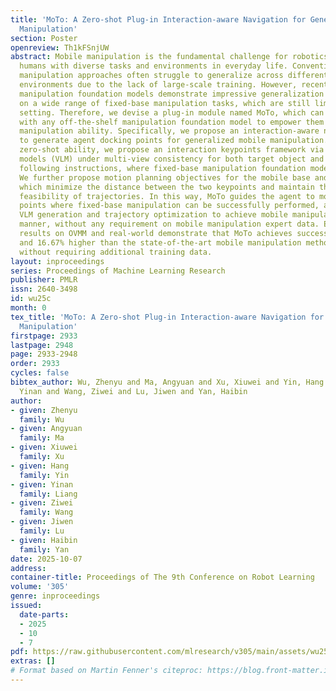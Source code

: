 ```yaml
---
title: 'MoTo: A Zero-shot Plug-in Interaction-aware Navigation for General Mobile
  Manipulation'
section: Poster
openreview: Th1kFSnjUW
abstract: Mobile manipulation is the fundamental challenge for robotics in assisting
  humans with diverse tasks and environments in everyday life. Conventional mobile
  manipulation approaches often struggle to generalize across different tasks and
  environments due to the lack of large-scale training. However, recent advances in
  manipulation foundation models demonstrate impressive generalization capability
  on a wide range of fixed-base manipulation tasks, which are still limited to a fixed
  setting. Therefore, we devise a plug-in module named MoTo, which can be combined
  with any off-the-shelf manipulation foundation model to empower them with mobile
  manipulation ability. Specifically, we propose an interaction-aware navigation policy
  to generate agent docking points for generalized mobile manipulation.  To enable
  zero-shot ability, we propose an interaction keypoints framework via vision-language
  models (VLM) under multi-view consistency for both target object and robotic arm
  following instructions, where fixed-base manipulation foundation models can be employed.
  We further propose motion planning objectives for the mobile base and robot arm,
  which minimize the distance between the two keypoints and maintain the physical
  feasibility of trajectories. In this way, MoTo guides the agent to move to the docking
  points where fixed-base manipulation can be successfully performed, and leverages
  VLM generation and trajectory optimization to achieve mobile manipulation in a zero-shot
  manner, without any requirement on mobile manipulation expert data. Extensive experimental
  results on OVMM and real-world demonstrate that MoTo achieves success rates of 2.68%
  and 16.67% higher than the state-of-the-art mobile manipulation methods, respectively,
  without requiring additional training data.
layout: inproceedings
series: Proceedings of Machine Learning Research
publisher: PMLR
issn: 2640-3498
id: wu25c
month: 0
tex_title: 'MoTo: A Zero-shot Plug-in Interaction-aware Navigation for General Mobile
  Manipulation'
firstpage: 2933
lastpage: 2948
page: 2933-2948
order: 2933
cycles: false
bibtex_author: Wu, Zhenyu and Ma, Angyuan and Xu, Xiuwei and Yin, Hang and Liang,
  Yinan and Wang, Ziwei and Lu, Jiwen and Yan, Haibin
author:
- given: Zhenyu
  family: Wu
- given: Angyuan
  family: Ma
- given: Xiuwei
  family: Xu
- given: Hang
  family: Yin
- given: Yinan
  family: Liang
- given: Ziwei
  family: Wang
- given: Jiwen
  family: Lu
- given: Haibin
  family: Yan
date: 2025-10-07
address:
container-title: Proceedings of The 9th Conference on Robot Learning
volume: '305'
genre: inproceedings
issued:
  date-parts:
  - 2025
  - 10
  - 7
pdf: https://raw.githubusercontent.com/mlresearch/v305/main/assets/wu25c/wu25c.pdf
extras: []
# Format based on Martin Fenner's citeproc: https://blog.front-matter.io/posts/citeproc-yaml-for-bibliographies/
---
```

